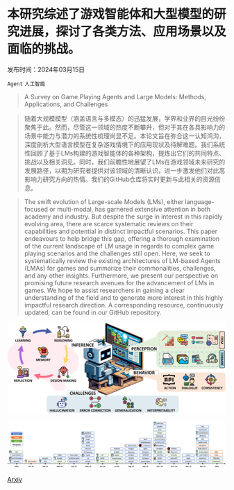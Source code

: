 # 本研究综述了游戏智能体和大型模型的研究进展，探讨了各类方法、应用场景以及面临的挑战。

发布时间：2024年03月15日

`Agent` `人工智能`

> A Survey on Game Playing Agents and Large Models: Methods, Applications, and Challenges

> 随着大规模模型（涵盖语言与多模态）的迅猛发展，学界和业界的目光纷纷聚焦于此。然而，尽管这一领域的热度不断攀升，但对于其在各具影响力的场景中能力与潜力的系统性梳理尚显不足。本论文旨在弥合这一认知鸿沟，深度剖析大型语言模型在复杂游戏情境下的应用现状及待解难题。我们系统性回顾了基于LMs构建的游戏智能体的各种架构，提炼出它们的共同特点、挑战以及相关洞见。同时，我们前瞻性地展望了LMs在游戏领域未来研究的发展路径，以期为研究者提供对该领域的清晰认识，进一步激发他们对此高影响力研究方向的热情。我们的GitHub仓库将实时更新与此相关的资源信息。

> The swift evolution of Large-scale Models (LMs), either language-focused or multi-modal, has garnered extensive attention in both academy and industry. But despite the surge in interest in this rapidly evolving area, there are scarce systematic reviews on their capabilities and potential in distinct impactful scenarios. This paper endeavours to help bridge this gap, offering a thorough examination of the current landscape of LM usage in regards to complex game playing scenarios and the challenges still open. Here, we seek to systematically review the existing architectures of LM-based Agents (LMAs) for games and summarize their commonalities, challenges, and any other insights. Furthermore, we present our perspective on promising future research avenues for the advancement of LMs in games. We hope to assist researchers in gaining a clear understanding of the field and to generate more interest in this highly impactful research direction. A corresponding resource, continuously updated, can be found in our GitHub repository.

![本研究综述了游戏智能体和大型模型的研究进展，探讨了各类方法、应用场景以及面临的挑战。](../../../paper_images/2403.10249/x1.png)

![本研究综述了游戏智能体和大型模型的研究进展，探讨了各类方法、应用场景以及面临的挑战。](../../../paper_images/2403.10249/x2.png)

[Arxiv](https://arxiv.org/abs/2403.10249)